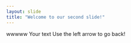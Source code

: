 ```yaml
---
layout: slide
title: "Welcome to our second slide!"
---
```


wwwww
Your text
Use the left arrow to go back!
